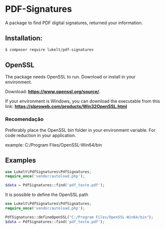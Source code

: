# PDF-Signatures
A package to find PDF digital signatures, returned your information.

## Installation:

```bash
$ composer require lukelt/pdf-signatures
```

## OpenSSL
The package needs OpenSSL to run. Download or install in your environment.

Download: **https://www.openssl.org/source/**.

If your environment is Windows, you can download the executable from this link: **https://slproweb.com/products/Win32OpenSSL.html**

### Recomendação

Preferably place the OpenSSL bin folder in your environment variable. For code reduction in your application.

example: C:/Program Files/OpenSSL-Win64/bin

## Examples

```php
use Lukelt\PdfSignatures\PdfSignatures;
require_once('vendor/autoload.php');

$data = PdfSignatures::find('pdf_teste.pdf');
```

It is possible to define the OpenSSL path

```php
use Lukelt\PdfSignatures\PdfSignatures;
require_once('vendor/autoload.php');

PdfSignatures::defineOpenSSL("C:/Program Files/OpenSSL-Win64/bin");
$data = PdfSignatures::find('pdf_teste.pdf');
```